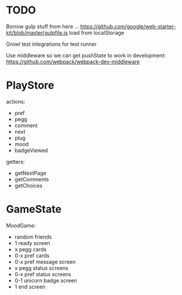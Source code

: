 # TODO


Borrow gulp stuff from here ...
https://github.com/google/web-starter-kit/blob/master/gulpfile.js
load from localStorage


Growl test integrations for test runner


Use middleware so we can get pushState to work in development:
https://github.com/webpack/webpack-dev-middleware



# PlayStore

actions:

- pref
- pegg
- comment
- next
- plug
- mood
- badgeViewed

getters:

- getNextPage
- getComments
- getChoices



# GameState

MoodGame:

- random friends
- 1 ready screen
- x pegg cards
- 0-x pref cards
- 0-x pref message screen
- x pegg status screens
- 0-x pref status screens
- 0-1 unicorn badge screen
- 1 end screen
